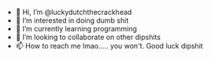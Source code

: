 - 👋 Hi, I’m @luckydutchthecrackhead
- 👀 I’m interested in doing dumb shit
- 🌱 I’m currently learning programming
- 💞️ I’m looking to collaborate on other dipshits
- 📫 How to reach me lmao..... you won't. Good luck dipshit

<!---
luckydutchthecrackhead/luckydutchthecrackhead is a ✨ special ✨ repository because its `README.md` (this file) appears on your GitHub profile.
You can click the Preview link to take a look at your changes.
--->
